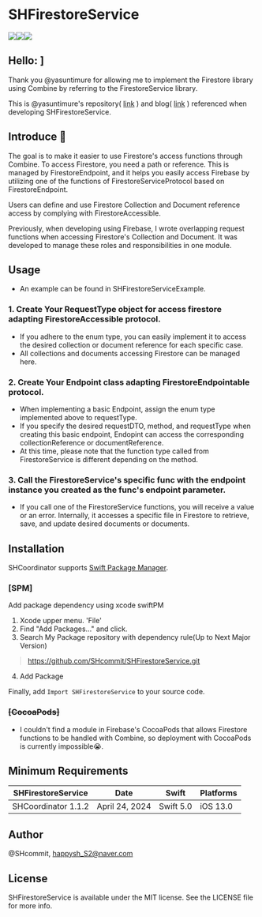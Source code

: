 # SHFirestoreService
<div style="display:flex;">
<img src="https://img.shields.io/badge/iOS-13.0+-blue.svg">
<img src="https://img.shields.io/badge/swift-F05138?style=flat&logo=swift&logoColor=white">
<img src="https://img.shields.io/badge/combine-F05138?style=flat&logo=swift&logoColor=white">
</div>

## Hello: ]
Thank you @yasuntimure for allowing me to implement the Firestore library using Combine by referring to the FirestoreService library.

This is @yasuntimure's repository( <a href="https://github.com/yasuntimure/FirestoreService">link</a> ) and blog( <a href="https://eyupyasuntimur.medium.com/elegant-firestore-management-in-swift-a-generic-service-approach-126530867da9">link</a> ) referenced when developing SHFirestoreService.


## Introduce 🤩
The goal is to make it easier to use Firestore's access functions through Combine. To access Firestore, you need a path or reference. This is managed by FirestoreEndpoint, and it helps you easily access Firebase by utilizing one of the functions of FirestoreServiceProtocol based on FirestoreEndpoint.

Users can define and use Firestore Collection and Document reference access by complying with FirestoreAccessible.

Previously, when developing using Firebase, I wrote overlapping request functions when accessing Firestore's Collection and Document. It was developed to manage these roles and responsibilities in one module.

## Usage
- An example can be found in SHFirestoreServiceExample.

### 1. Create Your RequestType object for access firestore adapting **FirestoreAccessible** protocol.
- If you adhere to the enum type, you can easily implement it to access the desired collection or document reference for each specific case.
- All collections and documents accessing Firestore can be managed here.
### 2. Create Your Endpoint class adapting **FirestoreEndpointable** protocol.
- When implementing a basic Endpoint, assign the enum type implemented above to requestType.
- If you specify the desired requestDTO, method, and requestType when creating this basic endpoint, Endopint can access the corresponding collectionReference or documentReference.
- At this time, please note that the function type called from FirestoreService is different depending on the method.
### 3. Call the FirestoreService's specific func with the endpoint instance you created as the func's endpoint parameter.

- If you call one of the FirestoreService functions, you will receive a value or an error. Internally, it accesses a specific file in Firestore to retrieve, save, and update desired documents or documents.


## Installation
SHCoordinator supports [Swift Package Manager](https://www.swift.org/package-manager/).


### [SPM]
 Add package dependency using xcode swiftPM
1. Xcode upper menu. 'File'
2. Find "Add Packages..." and click.
3. Search My Package repository with dependency rule(Up to Next Major Version)
> https://github.com/SHcommit/SHFirestoreService.git
4. Add Package

Finally, add `Import SHFirestoreService` to your source code.

### ~~[CocoaPods]~~
- I couldn't find a module in Firebase's CocoaPods that allows Firestore functions to be handled with Combine, so deployment with CocoaPods is currently impossible😭.

## Minimum Requirements
| SHFirestoreService       | Date         | Swift        | Platforms                           |
|------------|--------------|-------------|-----------------------------------------------|
| SHCoordinator 1.1.2  | April 24, 2024  | Swift 5.0   | iOS 13.0 |


## Author

@SHcommit, happysh_S2@naver.com

## License

SHFirestoreService is available under the MIT license. See the LICENSE file for more info.
